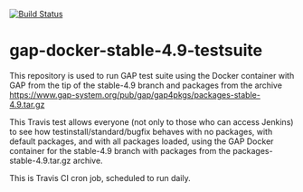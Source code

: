 [![Build Status](https://travis-ci.org/gap-system/gap-docker-stable-4.9-testsuite.svg?branch=master)](https://travis-ci.org/gap-system/gap-docker-stable-4.9-testsuite)

# gap-docker-stable-4.9-testsuite

This repository is used to run GAP test suite using the Docker container
with GAP from the tip of the stable-4.9 branch and packages from the archive
https://www.gap-system.org/pub/gap/gap4pkgs/packages-stable-4.9.tar.gz

This Travis test allows everyone (not only to those who can access Jenkins)
to see how testinstall/standard/bugfix behaves with no packages, with default
packages, and with all packages loaded, using the GAP Docker container for
the stable-4.9 branch with packages from the packages-stable-4.9.tar.gz archive.

This is Travis CI cron job, scheduled to run daily.
